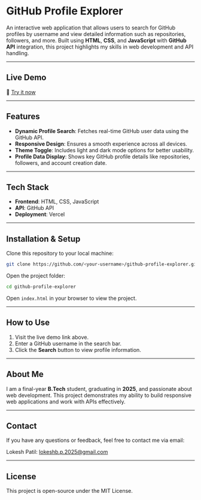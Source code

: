 # **GitHub Profile Explorer**

An interactive web application that allows users to search for GitHub profiles by username and view detailed information such as repositories, followers, and more. Built using **HTML**, **CSS**, and **JavaScript** with **GitHub API** integration, this project highlights my skills in web development and API handling.

---

## **Live Demo**
🔗 [Try it now](https://dev-detective-github-by-lokesh.vercel.app/)

---

## **Features**

- **Dynamic Profile Search**: Fetches real-time GitHub user data using the GitHub API.
- **Responsive Design**: Ensures a smooth experience across all devices.
- **Theme Toggle**: Includes light and dark mode options for better usability.
- **Profile Data Display**: Shows key GitHub profile details like repositories, followers, and account creation date.

---

## **Tech Stack**

- **Frontend**: HTML, CSS, JavaScript
- **API**: GitHub API
- **Deployment**: Vercel

---

## Installation & Setup

Clone this repository to your local machine:

```bash
git clone https://github.com/<your-username>/github-profile-explorer.git
```

Open the project folder:

```bash
cd github-profile-explorer
```

Open `index.html` in your browser to view the project.

---

## **How to Use**

1. Visit the live demo link above.
2. Enter a GitHub username in the search bar.
3. Click the **Search** button to view profile information.

---

## **About Me**

I am a final-year **B.Tech** student, graduating in **2025**, and passionate about web development. This project demonstrates my ability to build responsive web applications and work with APIs effectively.

---

## **Contact**
If you have any questions or feedback, feel free to contact me via email:

Lokesh Patil: lokeshb.p.2025@gmail.com

---

## **License**
This project is open-source under the MIT License.
